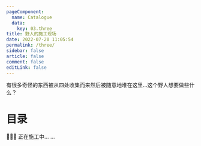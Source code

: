 ```yaml
---
pageComponent:
  name: Catalogue
  data:
    key: 03.three
title: 野人的施工现场
date: 2022-07-20 11:05:54
permalink: /three/
sidebar: false
article: false
comment: false
editLink: false
---
```

有很多奇怪的东西被从四处收集而来然后被随意地堆在这里...这个野人想要做些什么？

# 目录

👷‍♀️👷 正在施工中... ...